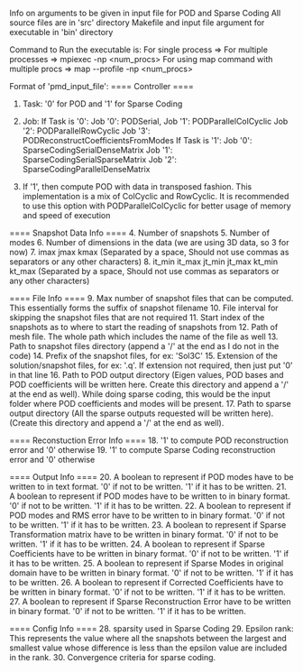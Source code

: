 Info on arguments to be given in input file for POD and Sparse Coding
All source files are in 'src' directory
Makefile and input file argument for executable in 'bin' directory

Command to Run the executable is:
For single process => <path to executable> <path to input file>
For multiple processes => mpiexec -np <num_procs> <path to executable> <path to input file>
For using map command with multiple procs => map --profile -np <num_procs> <path to executable> <path to input file>

Format of 'pmd_input_file':
==== Controller ====
1. Task: '0' for POD and '1' for Sparse Coding
2. Job: If Task is '0':
            Job '0': PODSerial,
            Job '1': PODParallelColCyclic
            Job '2': PODParallelRowCyclic
            Job '3': PODReconstructCoefficientsFromModes
        If Task is '1':
            Job '0': SparseCodingSerialDenseMatrix
            Job '1': SparseCodingSerialSparseMatrix
            Job '2': SparseCodingParallelDenseMatrix

3. If '1', then compute POD with data in transposed fashion. This implementation is a mix of ColCyclic and RowCyclic.
It is recommended to use this option with PODParallelColCyclic for better usage of memory and speed of execution

==== Snapshot Data Info ====
4. Number of snapshots
5. Number of modes
6. Number of dimensions in the data (we are using 3D data, so 3 for now)
7. imax jmax kmax (Separated by a space, Should not use commas as separators or any other characters)
8. it_min it_max jt_min jt_max kt_min kt_max (Separated by a space, Should not use commas as separators or any other characters)

==== File Info ====
9. Max number of snapshot files that can be computed. This essentially forms the suffix of snapshot filename
10. File interval for skipping the snapshot files that are not required
11. Start index of the snapshots as to where to start the reading of snapshots from
12. Path of mesh file. The whole path which includes the name of the file as well
13. Path to snapshot files directory (append a '/' at the end as I do not in the code)
14. Prefix of the snapshot files, for ex: 'Sol3C'
15. Extension of the solution/snapshot files, for ex: '.q'. If extension not required, then just put '0' in that line
16. Path to POD output directory (Eigen values, POD bases and POD coefficients will be written here. Create this directory and append a '/' at the end as well). While doing sparse coding, this would be the input folder where POD coefficients and modes will be present.
17. Path to sparse output directory (All the sparse outputs requested will be written here).(Create this directory and append a '/' at the end as well).

==== Reconstuction Error Info ====
18. '1' to compute POD reconstruction error and '0' otherwise
19. '1' to compute Sparse Coding reconstruction error and '0' otherwise

==== Output Info ====
20. A boolean to represent if POD modes have to be written to in text format. '0' if not to be written. '1' if it has to be written.
21. A boolean to represent if POD modes have to be written to in binary format. '0' if not to be written. '1' if it has to be written.
22. A boolean to represent if POD modes and RMS error have to be written to in binary format. '0' if not to be written. '1' if it has to be written.
23. A boolean to represent if Sparse Transformation matrix have to be written in binary format. '0' if not to be written. '1' if it has to be written.
24. A boolean to represent if Sparse Coefficients have to be written in binary format. '0' if not to be written. '1' if it has to be written.
25. A boolean to represent if Sparse Modes in original domain have to be written in binary format. '0' if not to be written. '1' if it has to be written.
26. A boolean to represent if Corrected Coefficients have to be written in binary format. '0' if not to be written. '1' if it has to be written.
27. A boolean to represent if Sparse Reconstruction Error have to be written in binary format. '0' if not to be written. '1' if it has to be written.

==== Config Info ====
28. sparsity used in Sparse Coding
29. Epsilon rank: This represents the value where all the snapshots between the largest and smallest value whose difference is less than the epsilon value are included in the rank.
30. Convergence criteria for sparse coding.
